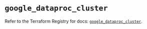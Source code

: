 # `google_dataproc_cluster`

Refer to the Terraform Registry for docs: [`google_dataproc_cluster`](https://registry.terraform.io/providers/hashicorp/google/5.21.0/docs/resources/dataproc_cluster).
